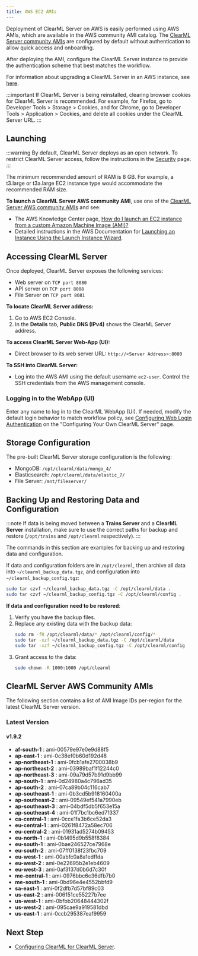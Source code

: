 ```yaml
---
title: AWS EC2 AMIs
---
```


Deployment of ClearML Server on AWS is easily performed using AWS AMIs, which are available in the AWS community AMI catalog.
The [ClearML Server community AMIs](#clearml-server-aws-community-amis) are configured by default without authentication
to allow quick access and onboarding.

After deploying the AMI, configure the ClearML Server instance to provide the authentication scheme that 
best matches the workflow.

For information about upgrading a ClearML Server in an AWS instance, see [here](upgrade_server_aws_ec2_ami.md).

:::important
If ClearML Server is being reinstalled, clearing browser cookies for ClearML Server is recommended. For example, 
for Firefox, go to Developer Tools > Storage > Cookies, and for Chrome, go to Developer Tools > Application > Cookies,
and delete all cookies under the ClearML Server URL.
:::

## Launching

:::warning
By default, ClearML Server deploys as an open network. To restrict ClearML Server access, follow the instructions 
in the [Security](clearml_server_security.md) page.
:::

The minimum recommended amount of RAM is 8 GB. For example, a t3.large or t3a.large EC2 instance type would accommodate the recommended RAM size.

**To launch a ClearML Server AWS community AMI**, use one of the [ClearML Server AWS community AMIs](#clearml-server-aws-community-amis) 
and see:

* The AWS Knowledge Center page, [How do I launch an EC2 instance from a custom Amazon Machine Image (AMI)?](https://aws.amazon.com/premiumsupport/knowledge-center/launch-instance-custom-ami/)
* Detailed instructions in the AWS Documentation for [Launching an Instance Using the Launch Instance Wizard](https://docs.aws.amazon.com/AWSEC2/latest/UserGuide/launching-instance.html).

## Accessing ClearML Server

Once deployed, ClearML Server exposes the following services:

* Web server on `TCP port 8080`
* API server on `TCP port 8008`
* File Server on `TCP port 8081`

**To locate ClearML Server address:**

1. Go to AWS EC2 Console.
1. In the **Details** tab, **Public DNS (IPv4)** shows the ClearML Server address.

**To access ClearML Server Web-App (UI):**

* Direct browser to its web server URL: `http://<Server Address>:8080`

**To SSH into ClearML Server:**

* Log into the AWS AMI using the default username `ec2-user`. Control the SSH credentials from the AWS management console.

### Logging in to the WebApp (UI)

Enter any name to log in to the ClearML WebApp (UI). If needed, modify the default login behavior to match workflow policy, 
see [Configuring Web Login Authentication](clearml_server_config.md#web-login-authentication) 
on the "Configuring Your Own ClearML Server" page.

## Storage Configuration

The pre-built ClearML Server storage configuration is the following:

* MongoDB: `/opt/clearml/data/mongo_4/`
* Elasticsearch: `/opt/clearml/data/elastic_7/`
* File Server: `/mnt/fileserver/`


## Backing Up and Restoring Data and Configuration

:::note
If data is being moved between a **Trains Server** and a **ClearML Server** installation, make sure to use the correct paths 
for backup and restore (`/opt/trains` and `/opt/clearml` respectively).
:::

The commands in this section are examples for backing up and restoring data and configuration.

If data and configuration folders are in `/opt/clearml`, then archive all data into `~/clearml_backup_data.tgz`, and 
configuration into `~/clearml_backup_config.tgz`:

```bash
sudo tar czvf ~/clearml_backup_data.tgz -C /opt/clearml/data .
sudo tar czvf ~/clearml_backup_config.tgz -C /opt/clearml/config .
```

**If data and configuration need to be restored**:

1. Verify you have the backup files.
1. Replace any existing data with the backup data:
   ```bash
   sudo rm -fR /opt/clearml/data/* /opt/clearml/config/*
   sudo tar -xzf ~/clearml_backup_data.tgz -C /opt/clearml/data
   sudo tar -xzf ~/clearml_backup_config.tgz -C /opt/clearml/config
   ```
1. Grant access to the data:
   ```bash
   sudo chown -R 1000:1000 /opt/clearml
   ```
        

## ClearML Server AWS Community AMIs

The following section contains a list of AMI Image IDs per-region for the latest ClearML Server version.



### Latest Version

#### v1.9.2

* **af-south-1** : ami-00579e97e0e9d88f5 
* **ap-east-1** : ami-0c38ef0b60d192d48 
* **ap-northeast-1** : ami-0fcb1afe2700038b9 
* **ap-northeast-2** : ami-03989baf1f12244c0 
* **ap-northeast-3** : ami-09a79d57b91d9bb99 
* **ap-south-1** : ami-0d24980a4c796ad35 
* **ap-south-2** : ami-07ca89b04c116cab7 
* **ap-southeast-1** : ami-0b3cd5b918160400a 
* **ap-southeast-2** : ami-09549ef541a7990eb 
* **ap-southeast-3** : ami-04bdf5db5f653e15a
* **ap-southeast-4** : ami-01f7bc1bc6ed71337
* **ca-central-1** : ami-0cce1fa3b6ce52da3 
* **eu-central-1** : ami-0261f8472a58ec706 
* **eu-central-2** : ami-01931ad5274b09453 
* **eu-north-1** : ami-0b1495d9b558f8384 
* **eu-south-1** : ami-0bae246527ce7968e 
* **eu-south-2** : ami-07ff0138f23fbc709 
* **eu-west-1** : ami-00abfc0a8a1edffda 
* **eu-west-2** : ami-0e22695b2e1eb4609 
* **eu-west-3** : ami-0af3137d0b6d7c30f 
* **me-central-1** : ami-0976bbc6c36dfb7b0 
* **me-south-1** : ami-0bd96e4e4552bbfd9 
* **sa-east-1** : ami-0f2dfb7d57bf89c03 
* **us-east-2** : ami-006151ce55227b7ee 
* **us-west-1** : ami-0bfbb20648444302f 
* **us-west-2** : ami-095cae9a919581dbd 
* **us-east-1** : ami-0ccb295387eaf9959 

## Next Step

* [Configuring ClearML for ClearML Server](clearml_config_for_clearml_server.md).
